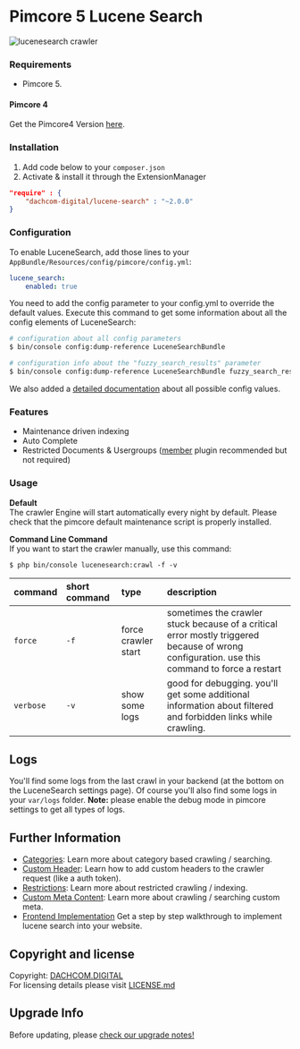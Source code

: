 # Pimcore 5 Lucene Search
![lucenesearch crawler](https://cloud.githubusercontent.com/assets/700119/25579028/7da66f40-2e74-11e7-8da5-988d61feb2e2.jpg)

### Requirements
* Pimcore 5.

#### Pimcore 4 
Get the Pimcore4 Version [here](https://github.com/dachcom-digital/pimcore-lucene-search/tree/pimcore4).

### Installation  
1. Add code below to your `composer.json`    
2. Activate & install it through the ExtensionManager

```json
"require" : {
    "dachcom-digital/lucene-search" : "~2.0.0"
}
```

### Configuration
To enable LuceneSearch, add those lines to your `AppBundle/Resources/config/pimcore/config.yml`:
    
```yaml
lucene_search:
    enabled: true
```

You need to add the config parameter to your config.yml to override the default values. 
Execute this command to get some information about all the config elements of LuceneSearch:

```bash
# configuration about all config parameters
$ bin/console config:dump-reference LuceneSearchBundle

# configuration info about the "fuzzy_search_results" parameter
$ bin/console config:dump-reference LuceneSearchBundle fuzzy_search_results
```

We also added a [detailed documentation](docs/00_Configuration_Values.md) about all possible config values.

### Features
* Maintenance driven indexing
* Auto Complete
* Restricted Documents & Usergroups ([member](https://github.com/dachcom-digital/pimcore-members) plugin recommended but not required)

### Usage

**Default**  
The crawler Engine will start automatically every night by default. Please check that the pimcore default maintenance script is properly installed.

**Command Line Command**  
If you want to start the crawler manually, use this command:

```
$ php bin/console lucenesearch:crawl -f -v
```

| command | short command | type | description |
|:---|:---|:---|:---|
| ```force``` | `-f` | force crawler start | sometimes the crawler stuck because of a critical error mostly triggered because of wrong configuration. use this command to force a restart |
| ```verbose``` | `-v` | show some logs | good for debugging. you'll get some additional information about filtered and forbidden links while crawling. |

## Logs
You'll find some logs from the last crawl in your backend (at the bottom on the LuceneSearch settings page). Of course you'll also find some logs in your `var/logs` folder.
**Note:** please enable the debug mode in pimcore settings to get all types of logs.

## Further Information

- [Categories](docs/20_Categories.md): Learn more about category based crawling / searching.
- [Custom Header](docs/29_Custom_Request_Header.md): Learn how to add custom headers to the crawler request (like a auth token).
- [Restrictions](docs/30_Restrictions.md): Learn more about restricted crawling / indexing.
- [Custom Meta Content](docs/40_Meta.md): Learn more about crawling / searching custom meta.
- [Frontend Implementation](docs/90_Frontend_Implementation.md) Get a step by step walkthrough to implement lucene search into your website.

## Copyright and license
Copyright: [DACHCOM.DIGITAL](http://dachcom-digital.ch)  
For licensing details please visit [LICENSE.md](LICENSE.md)  

## Upgrade Info
Before updating, please [check our upgrade notes!](UPGRADE.md)